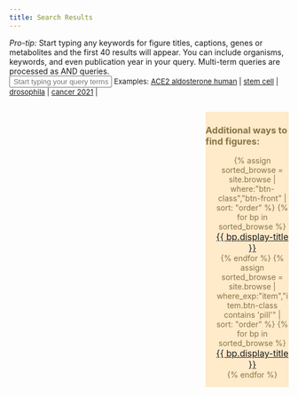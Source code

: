 ```yaml
---
title: Search Results
---
```

<script>
  let hasInputListener = false;
</script>
<script src="/assets/js/simple-jekyll-search-ap.js"></script> 

<script>
  var div = document.getElementById("navbarNavAltMarkup");
  div.classList.add("show");
  //hide search widget
  document.getElementById("search-widget").style.display = "none";
</script>

<div class="alert alert-primary" role="alert">
  <span title="pro-tip" >
    <i class="fa fa-circle-info"></i>
  </span>
  <i>Pro-tip:</i> Start typing any keywords for figure titles, captions, genes or metabolites and the first 40 results will appear. You can include organisms, keywords, and even publication year in your query. Multi-term queries are processed as AND queries.
</div> 

<div class="search">
  <i class="fa fa-search" aria-hidden="true"></i>
  <input type="text" id="search-input" placeholder="&nbsp;Start typing your query terms here...">
  <span style="font-size: small;">Examples: 
  <a href="search.html?query=ace2 aldosterone human">ACE2 aldosterone human</a> |  
  <a href="search.html?query=stem cell">stem cell</a> |  
  <a href="search.html?query=drosophila">drosophila</a> |  
  <a href="search.html?query=cancer 2021">cancer 2021</a> |  
  </span>
  <ul id="results-container" style="list-style:none;float:left;width:75%;"></ul>
</div>

<div class="alert" role="alert" style="float:right;width:150px;background-color:#ffeaca;color:#857444;">
  <h3>Additional ways to find figures:</h3> 
  <ul style="list-style:none;margin-left:-5px;text-align:center;">
   {% assign sorted_browse = site.browse | where:"btn-class","btn-front" | sort: "order" %} 
    {% for bp in sorted_browse %}
      <li><a class="btn btn-sm {{bp.btn-class}} my-1" style="font-size:medium;width:105px;" href="{{bp.url}}" title="{{bp.tooltip}}"> {{ bp.display-title }}</a></li>
    {% endfor %}
    {% assign sorted_browse = site.browse | where_exp:"item","item.btn-class contains 'pill'" | sort: "order" %}
    {% for bp in sorted_browse %} 
      <li><a class="btn btn-sm {{bp.btn-class}} my-1" style="font-size:medium;width:105px;" href="{{bp.url}}" title="{{bp.tooltip}}"> {{ bp.display-title }}</a></li>
    {% endfor %}   
  </ul>
</div> 

<script>
SimpleJekyllSearch({
  searchInput: document.getElementById('search-input'),
  resultsContainer: document.getElementById('results-container'),
  json: '/search.json',
  searchResultTemplate: '<table style="border-style:none; padding:0px; margin:0px;"><tr> ' +
        '<td style="width:160px;border-style:none;"><a style="text-decoration:none;" href="{url}" ' + 
        'target="_blank"><img alt="Figure thumbnail" ' +
         'src="https://www.ncbi.nlm.nih.gov/pmc/articles/{pmcid}/bin/{filename}"/></a></td>' +
         '<td style="border-style:none;"><a style="font-size:16px;text-decoration:none;color:#1A0DAB;" href="{url}" ' +
         'target="_blank">{title}</a>' +
         '<br/><span style="color:#777777;">{alias} - {organisms}</span>' +
        '<br/><span style="font-size:13px;">{description}</span>' +
        '<br/><span style="color:#777777;"><i>Publication year: {year}</i></span>' +
        '</td></tr></table>',
  noResultsText: 'No results found',
  limit: 40,
  fuzzy: false,
  exclude: ['url'],
  sortMiddleware: function(a, b) {
    var aYear = a.year.match(/\d+/);
    var bYear = b.year.match(/\d+/);
    if(null == aYear){
      aYear = 1900;
    } else {
      aYear[0];
    }
    if(null == bYear){
      bYear = 1900;
    } else {
      aYear[0];
    }
    const aNum = parseInt(aYear);
    const bNum = parseInt(bYear);
    return bNum - aNum;
  }
})
</script>
<script>
function triggerInputEvent() {
  //AP: Support multiple searchboxes and query params
  const searchInput = document.getElementById('search-input')
  const searchParams = new URLSearchParams(window.location.search);
  const query = searchParams.get('query');
  const registerInputPromise = new Promise((resolve) => {
    if (hasInputListener) {
      resolve();
    } else {
      const intervalId = setInterval(() => {
        if (hasInputListener) {
          //console.log("now!")
          clearInterval(intervalId);
          resolve();
        } else {
          //console.log("not yet...")
        }
      }, 100);
    }
  });
  registerInputPromise.then(() => {
    //console.log(query);
    searchInput.value = query; 
    const inputEvent = new InputEvent('input', { inputType: 'insertText' });
    searchInput.dispatchEvent(inputEvent);
  });
}
triggerInputEvent();
</script>